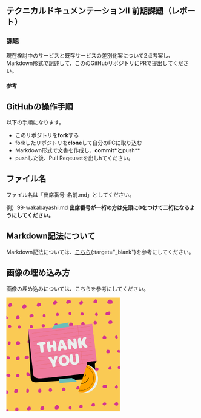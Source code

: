 ## テクニカルドキュメンテーションII 前期課題（レポート）

### 課題
現在検討中のサービスと既存サービスの差別化案について2点考案し、Markdown形式で記述して、こののGitHubリポジトリにPRで提出してください。

#### 参考

## GitHubの操作手順
以下の手順になります。
- このリポジトリを**fork**する
- forkしたリポジトリを**clone**して自分のPCに取り込む
- Markdown形式で文書を作成し、**commit*と**push**
- pushした後、Pull Reqeusetを出しhてください。

## ファイル名
ファイル名は「出席番号-名前.md」としてください。

例）99-wakabayashi.md
**出席番号が一桁の方は先頭に0をつけて二桁になるようにしてください。**

## Markdown記法について
Markdown記法については、[こちら](https://gist.github.com/mignonstyle/083c9e1651d7734f84c99b8cf49d57fa){:target="_blank"}を参考にしてください。

## 画像の埋め込み方
画像の埋め込みについては、こちらを参考にしてください。

![画像埋め込みサンプル](/images/99-wakabayashi/sample.png)
